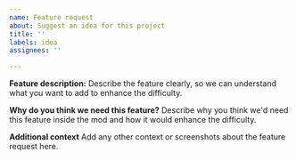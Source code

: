 ```yaml
---
name: Feature request
about: Suggest an idea for this project
title: ''
labels: idea
assignees: ''

---
```


**Feature description:**
Describe the feature clearly, so we can understand what you want to add to enhance the difficulty.

**Why do you think we need this feature?**
Describe why you think we'd need this feature inside the mod and how it would enhance the difficulty.

**Additional context**
Add any other context or screenshots about the feature request here.
